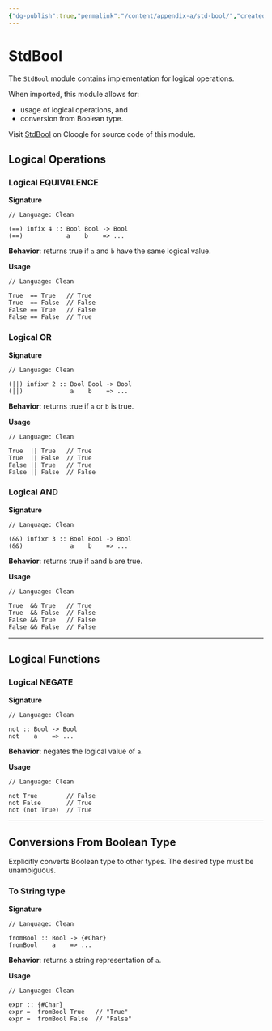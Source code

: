 ```yaml
---
{"dg-publish":true,"permalink":"/content/appendix-a/std-bool/","created":"2023-06-20T18:37:36.389+02:00","updated":"2023-07-07T23:03:33.896+02:00"}
---
```



# StdBool

The `StdBool` module contains implementation for logical operations.

When imported, this module allows for:
- usage of logical operations, and
- conversion from Boolean type.

Visit [StdBool](https://cloogle.org/src/#base-stdenv/StdBool;icl;line=1) on Cloogle for source code of this module.

## Logical Operations

### Logical EQUIVALENCE

**Signature**

```Clean
// Language: Clean

(==) infix 4 :: Bool Bool -> Bool
(==)            a    b    => ...
```

**Behavior**: returns true if `a` and `b` have the same logical value.

**Usage**

```Clean
// Language: Clean

True  == True   // True
True  == False  // False
False == True   // False
False == False  // True
```

### Logical OR

**Signature**

```Clean
// Language: Clean

(||) infixr 2 :: Bool Bool -> Bool
(||)             a    b    => ...
```

**Behavior**: returns true if  `a` or `b` is true.

**Usage**

```Clean
// Language: Clean

True  || True   // True
True  || False  // True
False || True   // True
False || False  // False
```

### Logical AND

**Signature**

```Clean
// Language: Clean

(&&) infixr 3 :: Bool Bool -> Bool
(&&)             a    b    => ...
```

**Behavior**: returns true if `a`and `b` are true.

**Usage**

```Clean
// Language: Clean

True  && True   // True
True  && False  // False
False && True   // False
False && False  // False
```

---

## Logical Functions

### Logical NEGATE

**Signature**

```Clean
// Language: Clean

not :: Bool -> Bool
not    a    => ...
```

**Behavior**: negates the logical value of `a`.

**Usage**

```
// Language: Clean

not True        // False
not False       // True
not (not True)  // True
```

---

## Conversions From Boolean Type

Explicitly converts Boolean type to other types.
The desired type must be unambiguous.

### To String type

**Signature**

```Clean
// Language: Clean

fromBool :: Bool -> {#Char}
fromBool    a    => ...
```

**Behavior**: returns a string representation of `a`.

**Usage**

```Clean
// Language: Clean

expr :: {#Char}
expr =  fromBool True   // "True"
expr =  fromBool False  // "False"
```